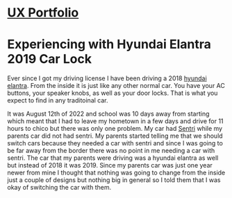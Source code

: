 # [UX Portfolio](https://github.com/UsabilityEngineering/ux-portfolio-rylopez838#ux-portfolio)
# Experiencing with Hyundai Elantra 2019 Car Lock
Ever since I got my driving license I have been driving a 2018 [hyundai elantra](https://www.google.com/url?sa=i&url=https%3A%2F%2Fwww.consumerreports.org%2Fcars%2Fhyundai%2Felantra%2F2018%2Foverview%2F&psig=AOvVaw0BWcJSzTm1wV7HuR8_lInp&ust=1668574430578000&source=images&cd=vfe&ved=0CA8QjRxqFwoTCODi86yyr_sCFQAAAAAdAAAAABAD). From the inside it is just like any other normal car. You have your AC buttons, your speaker knobs, as well as your door locks. That is what you expect to find in any traditoinal car.

It was August 12th of 2022 and school was 10 days away from starting which meant that I had to leave my hometown in a few days and drive for 11 hours to chico but there was only one problem. My car had [Sentri](https://www.nerdwallet.com/article/travel/what-is-sentri-pass-how-does-it-work) while my parents car did not had sentri. My parents started telling me that we should switch cars because they needed a car with sentri and since I was going to be far away from the border there was no point in me needing a car with sentri. The car that my parents were driving was a hyundai elantra as well but instead of 2018 it was 2019. Since my parents car was just one year newer from mine I thought that nothing was going to change from the inside just a couple of designs but nothing big in general so I told them that I was okay of switching the car with them.
